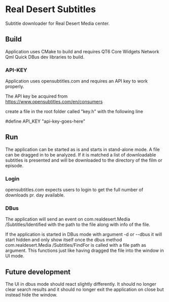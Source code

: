 # Real Desert Subtitles

Subtitle downloader for Real Desert Media center.

## Build

Application uses CMake to build and requires QT6 Core Widgets Network Qml Quick DBus dev libraries to build.

### API-KEY

Application uses opensubtitles.com and requires an API key to work properly.

The API key be acquired from https://www.opensubtitles.com/en/consumers

create a file in the root folder called "key.h" with the following line

#define API_KEY "api-key-goes-here"

## Run

The application can be started as is and starts in stand-alone mode. A file can be dragged in to be analyzed. If it is matched a list of downloadable subtitles is presented and will be downloaded to the directory of the film or episode.

### Login

opensubtitles.com expects users to login to get the full number of downloads pr. day available.

### DBus

The application will send an event on com.realdesert.Media /Subtitles/Identified with the path to the file along with info of the file.

If the application is started in DBus mode with argument -d or --dbus it will start hidden and only show itself once the dbus method com.realdesert.Media /Subtitles/FindFor is called with a file path as argument. This functions just like having dragged the file into the window in UI mode.

## Future development

The UI in dbus mode should react slightly differently. It should no longer clear search results and it should no longer exit the application on close but instead hide the window.
